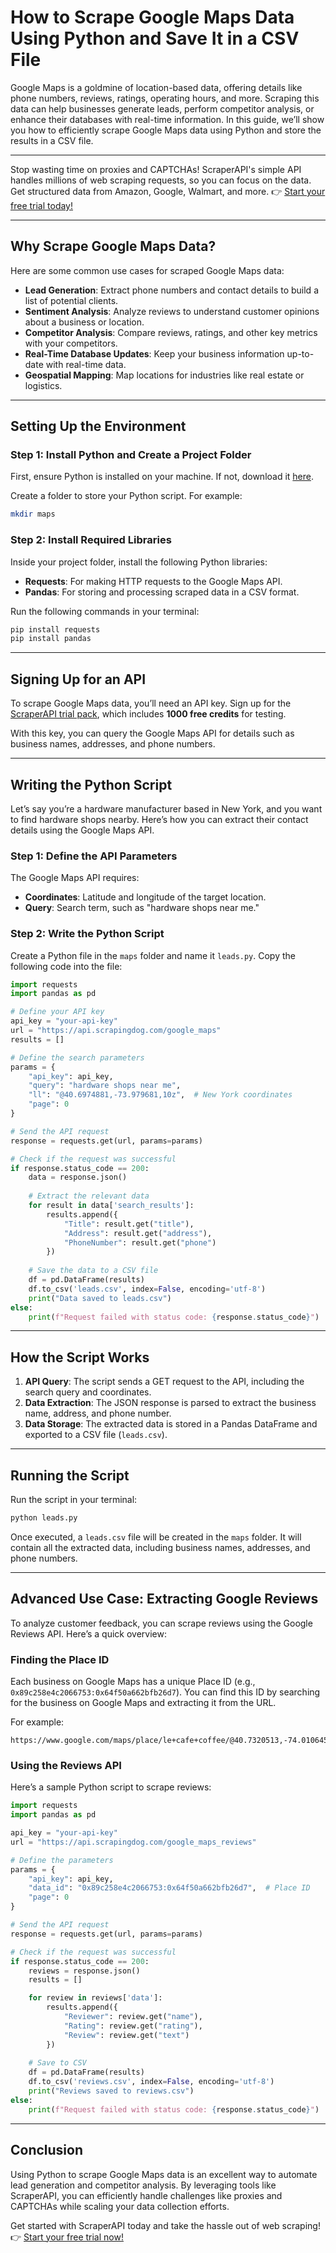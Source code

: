 
# How to Scrape Google Maps Data Using Python and Save It in a CSV File

Google Maps is a goldmine of location-based data, offering details like phone numbers, reviews, ratings, operating hours, and more. Scraping this data can help businesses generate leads, perform competitor analysis, or enhance their databases with real-time information. In this guide, we’ll show you how to efficiently scrape Google Maps data using Python and store the results in a CSV file.

---

Stop wasting time on proxies and CAPTCHAs! ScraperAPI's simple API handles millions of web scraping requests, so you can focus on the data. Get structured data from Amazon, Google, Walmart, and more. 👉 [Start your free trial today!](https://bit.ly/Scraperapi)

---

## Why Scrape Google Maps Data?

Here are some common use cases for scraped Google Maps data:

- **Lead Generation**: Extract phone numbers and contact details to build a list of potential clients.
- **Sentiment Analysis**: Analyze reviews to understand customer opinions about a business or location.
- **Competitor Analysis**: Compare reviews, ratings, and other key metrics with your competitors.
- **Real-Time Database Updates**: Keep your business information up-to-date with real-time data.
- **Geospatial Mapping**: Map locations for industries like real estate or logistics.

---

## Setting Up the Environment

### Step 1: Install Python and Create a Project Folder

First, ensure Python is installed on your machine. If not, download it [here](https://www.python.org/downloads/).

Create a folder to store your Python script. For example:

```bash
mkdir maps
```

### Step 2: Install Required Libraries

Inside your project folder, install the following Python libraries:

- **Requests**: For making HTTP requests to the Google Maps API.
- **Pandas**: For storing and processing scraped data in a CSV format.

Run the following commands in your terminal:

```bash
pip install requests
pip install pandas
```

---

## Signing Up for an API

To scrape Google Maps data, you’ll need an API key. Sign up for the [ScraperAPI trial pack](https://bit.ly/Scraperapi), which includes **1000 free credits** for testing.

With this key, you can query the Google Maps API for details such as business names, addresses, and phone numbers.

---

## Writing the Python Script

Let’s say you’re a hardware manufacturer based in New York, and you want to find hardware shops nearby. Here’s how you can extract their contact details using the Google Maps API.

### Step 1: Define the API Parameters

The Google Maps API requires:
- **Coordinates**: Latitude and longitude of the target location.
- **Query**: Search term, such as "hardware shops near me."

### Step 2: Write the Python Script

Create a Python file in the `maps` folder and name it `leads.py`. Copy the following code into the file:

```python
import requests
import pandas as pd

# Define your API key
api_key = "your-api-key"
url = "https://api.scrapingdog.com/google_maps"
results = []

# Define the search parameters
params = {
    "api_key": api_key,
    "query": "hardware shops near me",
    "ll": "@40.6974881,-73.979681,10z",  # New York coordinates
    "page": 0
}

# Send the API request
response = requests.get(url, params=params)

# Check if the request was successful
if response.status_code == 200:
    data = response.json()
    
    # Extract the relevant data
    for result in data['search_results']:
        results.append({
            "Title": result.get("title"),
            "Address": result.get("address"),
            "PhoneNumber": result.get("phone")
        })
    
    # Save the data to a CSV file
    df = pd.DataFrame(results)
    df.to_csv('leads.csv', index=False, encoding='utf-8')
    print("Data saved to leads.csv")
else:
    print(f"Request failed with status code: {response.status_code}")
```

---

## How the Script Works

1. **API Query**: The script sends a GET request to the API, including the search query and coordinates.
2. **Data Extraction**: The JSON response is parsed to extract the business name, address, and phone number.
3. **Data Storage**: The extracted data is stored in a Pandas DataFrame and exported to a CSV file (`leads.csv`).

---

## Running the Script

Run the script in your terminal:

```bash
python leads.py
```

Once executed, a `leads.csv` file will be created in the `maps` folder. It will contain all the extracted data, including business names, addresses, and phone numbers.

---

## Advanced Use Case: Extracting Google Reviews

To analyze customer feedback, you can scrape reviews using the Google Reviews API. Here’s a quick overview:

### Finding the Place ID

Each business on Google Maps has a unique Place ID (e.g., `0x89c258e4c2066753:0x64f50a662bfb26d7`). You can find this ID by searching for the business on Google Maps and extracting it from the URL.

For example:
```
https://www.google.com/maps/place/le+cafe+coffee/@40.7320513,-74.0106458,13z/data=!4m10!...
```

### Using the Reviews API

Here’s a sample Python script to scrape reviews:

```python
import requests
import pandas as pd

api_key = "your-api-key"
url = "https://api.scrapingdog.com/google_maps_reviews"

# Define the parameters
params = {
    "api_key": api_key,
    "data_id": "0x89c258e4c2066753:0x64f50a662bfb26d7",  # Place ID
    "page": 0
}

# Send the API request
response = requests.get(url, params=params)

# Check if the request was successful
if response.status_code == 200:
    reviews = response.json()
    results = []

    for review in reviews['data']:
        results.append({
            "Reviewer": review.get("name"),
            "Rating": review.get("rating"),
            "Review": review.get("text")
        })
    
    # Save to CSV
    df = pd.DataFrame(results)
    df.to_csv('reviews.csv', index=False, encoding='utf-8')
    print("Reviews saved to reviews.csv")
else:
    print(f"Request failed with status code: {response.status_code}")
```

---

## Conclusion

Using Python to scrape Google Maps data is an excellent way to automate lead generation and competitor analysis. By leveraging tools like ScraperAPI, you can efficiently handle challenges like proxies and CAPTCHAs while scaling your data collection efforts.

Get started with ScraperAPI today and take the hassle out of web scraping! 👉 [Start your free trial now!](https://bit.ly/Scraperapi)
